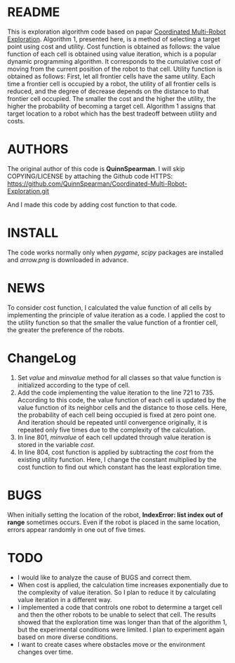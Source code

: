 # README
This is exploration algorithm code based on papar [Coordinated Multi-Robot Exploration](http://www2.informatik.uni-freiburg.de/~stachnis/pdf/burgard05tro.pdf). 
Algorithm 1, presented here, is a method of selecting a target point using cost and utility.
Cost function is obtained as follows: the value function of each cell is obtained using value iteration, which is a popular dynamic programming algorithm. It corresponds to the cumulative cost of moving from the current position of the robot to that cell.
Utility function is obtained as follows: First, let all frontier cells have the same utility. Each time a frontier cell is occupied by a robot, the utility of all frontier cells is reduced, and the degree of decrease depends on the distance to that frontier cell occupied.
The smaller the cost and the higher the utility, the higher the probability of becoming a target cell. Algorithm 1 assigns that target location to a robot which has the best tradeoff between utility and costs.

# AUTHORS
The original author of this code is **QuinnSpearman**. I will skip COPYING/LICENSE by attaching the Github code HTTPS: https://github.com/QuinnSpearman/Coordinated-Multi-Robot-Exploration.git

And I made this code by adding cost function to that code.

# INSTALL
The code works normally only when *pygame*, *scipy* packages are installed and *arrow.png* is downloaded in advance.

# NEWS
To consider cost function, I calculated the value function of all cells by implementing the principle of value iteration as a code. 
I applied the cost to the utility function so that the smaller the value function of a frontier cell, the greater the preference of the robots.

# ChangeLog
1. Set *value* and *minvalue* method for all classes so that value function is initialized according to the type of cell.
2. Add the code implementing the value iteration to the line 721 to 735. According to this code, the value function of each cell is updated by the value function of its neighbor cells and the distance to those cells. Here, the probability of each cell being occupied is fixed at zero point one. And iteration should be repeated until convergence originally, it is repeated only five times due to the complexity of the calculation.
3. In line 801, *minvalue* of each cell updated through value iteration is stored in the variable *cost*.
4. In line 804, cost function is applied by subtracting the *cost* from the existing utility function. Here, I change the constant multiplied by the cost function to find out which constant has the least exploration time.

# BUGS
When initially setting the location of the robot, **IndexError: list index out of range** sometimes occurs. Even if the robot is placed in the same location, errors appear randomly in one out of five times.

# TODO
- I would like to analyze the cause of BUGS and correct them.
- When cost is applied, the calculation time increases exponentially due to the complexity of value iteration. So I plan to reduce it by calculating value iteration in a different way.
- I implemented a code that controls one robot to determine a target cell and then the other robots to be unable to select that cell. The results showed that the exploration time was longer than that of the algorithm 1, but the experimental conditions were limited. I plan to experiment again based on more diverse conditions.
- I want to create cases where obstacles move or the environment changes over time.
